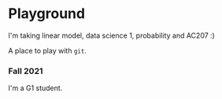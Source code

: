 
# Playground
I'm taking linear model, data science 1, probability and AC207 :)

A place to play with `git`.

### Fall 2021

I'm a G1 student. 
